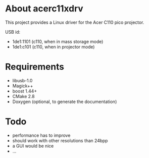 About acerc11xdrv
=================
This project provides a Linux driver for the Acer C110 pico projector.

USB id:

* 1de1:1101 (c110, when in mass storage mode)
* 1de1:c101 (c110, when in projector mode)

Requirements
============

* libusb-1.0
* Magick++ 
* boost 1.44+
* CMake 2.8
* Doxygen (optional, to generate the documentation)

Todo
====

* performance has to improve
* should work with other resolutions than 24bpp
* a GUI would be nice
* ...

